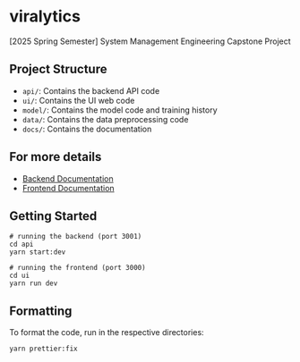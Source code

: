 # viralytics
[2025 Spring Semester] System Management Engineering Capstone Project

## Project Structure
- `api/`: Contains the backend API code
- `ui/`: Contains the UI web code
- `model/`: Contains the model code and training history
- `data/`: Contains the data preprocessing code
- `docs/`: Contains the documentation

## For more details
- [Backend Documentation](docs/backend.md)
- [Frontend Documentation](docs/frontend.md)

## Getting Started
```
# running the backend (port 3001)
cd api
yarn start:dev

# running the frontend (port 3000)
cd ui
yarn run dev
```

## Formatting
To format the code, run in the respective directories:
```
yarn prettier:fix
```


